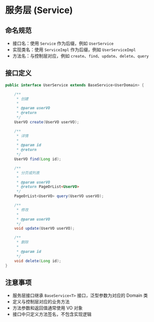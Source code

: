 # 服务层 (Service)

## 命名规范
- 接口名：使用 `Service` 作为后缀，例如 `UserService`
- 实现类名：使用 `ServiceImpl` 作为后缀，例如 `UserServiceImpl`
- 方法名：与控制层对应，例如 `create`、`find`、`update`、`delete`、`query`

## 接口定义
```java
public interface UserService extends BaseService<UserDomain> {

    /**
     * 创建
     *
     * @param userVO
     * @return
     */
    UserVO create(UserVO userVO);

    /**
     * 详情
     *
     * @param id
     * @return
     */
    UserVO find(Long id);

    /**
     * 分页或列表
     *
     * @param userVO
     * @return PageOrList<UserVO>
     */
    PageOrList<UserVO> query(UserVO userVO);

    /**
     * 修改
     *
     * @param userVO
     */
    void update(UserVO userVO);

    /**
     * 删除
     *
     * @param id
     */
    void delete(Long id);
}
```

## 注意事项
- 服务层接口继承 `BaseService<T>` 接口，泛型参数为对应的 Domain 类
- 定义与控制层对应的业务方法
- 方法参数和返回值通常使用 VO 对象
- 接口中只定义方法签名，不包含实现逻辑